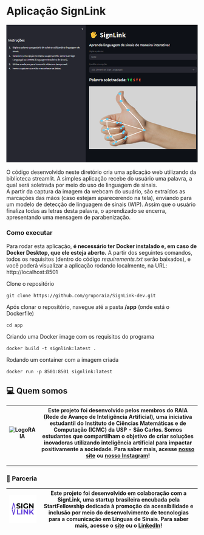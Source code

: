 # **Aplicação SignLink**

![](./app/example.png)

O código desenvolvido neste diretório cria uma aplicação web utilizando da biblioteca streamlit.
A simples aplicação recebe do usuário uma palavra, a qual será soletrada por meio do uso de linguagem de sinais.  
A partir da captura da imagem da webcam do usuário, são extraídos as marcações das mãos (caso estejam aparecerendo na tela), enviando para um modelo de detecção de linguagem de sinais (WIP). 
Assim que o usuário finaliza todas as letras desta palavra, o aprendizado se encerra, apresentando uma mensagem de parabenização.

### **Como executar**
Para rodar esta aplicação, **é necessário ter Docker instalado e, em caso de Docker Desktop, que ele esteja aberto.**
A partir dos seguintes comandos, todos os requisitos (dentro do código *requirements.txt* serão baixados), e você poderá visualizar a aplicação rodando localmente, na URL: http://localhost:8501

Clone o repositório
```
git clone https://github.com/gruporaia/SignLink-dev.git
```

Após clonar o repositório, navegue até a pasta **/app** (onde está o Dockerfile)
```
cd app
```

Criando uma Docker image com os requisitos do programa
```
docker build -t signlink:latest .
```

Rodando um container com a imagem criada
```
docker run -p 8501:8501 signlink:latest
```
## 💻 Quem somos
| ![LogoRAIA](https://github.com/user-attachments/assets/ce3f8386-a900-43ff-af84-adce9c17abd2) |  Este projeto foi desenvolvido pelos membros do **RAIA (Rede de Avanço de Inteligência Artificial)**, uma iniciativa estudantil do Instituto de Ciências Matemáticas e de Computação (ICMC) da USP - São Carlos. Somos estudantes que compartilham o objetivo de criar soluções inovadoras utilizando inteligência artificial para impactar positivamente a sociedade. Para saber mais, acesse [nosso site](https://gruporaia.vercel.app/) ou [nosso Instagram](instagram.com/grupo.raia)! |
|------------------|-------------------------------------------|

---

### 🤝 Parceria
| <img src="https://github.com/gruporaia/SpellNet/raw/main/images/sign_link_project_logo.jpeg" alt="SignLink" width="500"/> |  Este projeto foi desenvolvido em colaboração com a **SignLink**, uma startup brasileira encubada pela StartFellowship dedicada à promoção da acessibilidade e inclusão por meio do desenvolvimento de tecnologias para a comunicação em Línguas de Sinais. Para saber mais, acesse o [site](https://signlinkproject.github.io/index.html) ou o [LinkedIn](https://br.linkedin.com/company/sign-link-project)! |
|------------------|-------------------------------------------|


